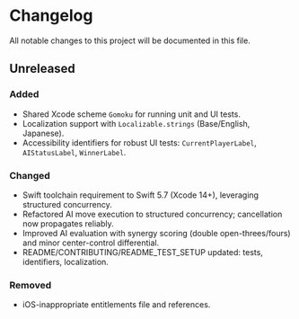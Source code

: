 # Changelog

All notable changes to this project will be documented in this file.

## Unreleased

### Added
- Shared Xcode scheme `Gomoku` for running unit and UI tests.
- Localization support with `Localizable.strings` (Base/English, Japanese).
- Accessibility identifiers for robust UI tests: `CurrentPlayerLabel`, `AIStatusLabel`, `WinnerLabel`.

### Changed
- Swift toolchain requirement to Swift 5.7 (Xcode 14+), leveraging structured concurrency.
- Refactored AI move execution to structured concurrency; cancellation now propagates reliably.
- Improved AI evaluation with synergy scoring (double open-threes/fours) and minor center-control differential.
- README/CONTRIBUTING/README_TEST_SETUP updated: tests, identifiers, localization.

### Removed
- iOS-inappropriate entitlements file and references.

